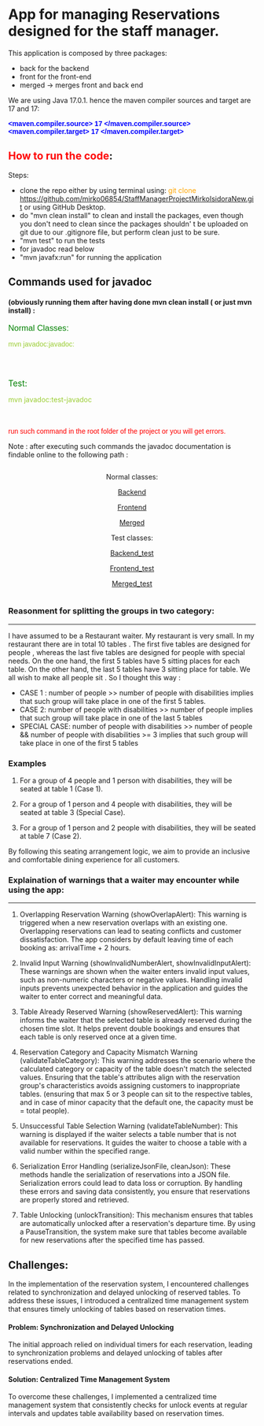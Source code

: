 # App for managing Reservations designed for the staff manager.

This application is composed by three packages:

*   back for the backend
  * front for the front-end
  * merged -> merges front and back end

We are using Java 17.0.1. hence the maven compiler sources and target are 17 and 17:

<b>
<span style="font-family: Arial; color: blue;">&lt;maven.compiler.source&gt; 17 &lt;/maven.compiler.source&gt;</span>
</b>

<br>

<b>
<span style="font-family: Arial; color: blue;">&lt;maven.compiler.target&gt; 17 &lt;/maven.compiler.target&gt;</span>
</b>

## <span style="color: red;">How to run the code</span>:

Steps:

*   clone the repo either by using terminal using: <span style="color: orange;">git clone https://github.com/mirko06854/StaffManagerProjectMirkoIsidoraNew.git </span> or using GitHub Desktop.
*   do "mvn clean install" to clean and install the packages, even though you don't need to clean since the packages shouldn' t be uploaded on git due to our .gitignore file, but perform clean just to be sure.
*  "mvn test" to run the tests
*  for javadoc read below
*  "mvn javafx:run" for running the application




## Commands used for javadoc
#### (obviously running them after having done mvn clean install ( or just mvn install) :

<span style="font-family: Arial; color: green; font-size: larger"> Normal Classes: </span>

<span style="font-family: Arial; color: yellowgreen;"> mvn javadoc:javadoc: </span>

<br>
<br>

<span style="color: green; font-size: larger"> Test: </span>

<span style="color: yellowgreen;" > mvn javadoc:test-javadoc </span>

<br> <br>
<span style="font-family: Arial; color: red;"> run such command in the root folder of the project or you will get errors.</span>


Note : after executing such commands the javadoc documentation is findable online to the following path :

<div style="display: flex; justify-content: center;">
    <div style="text-align: center;">

Normal classes:

[Backend](../StaffManagerProjectMirkoIsidoraNew/target/site/apidocs/back)

[Frontend](../StaffManagerProjectMirkoIsidoraNew/target/site/apidocs/front)

[Merged](../StaffManagerProjectMirkoIsidoraNew/target/site/apidocs/merged)

Test classes:

[Backend_test](../StaffManagerProjectMirkoIsidoraNew/target/site/testapidocs/back_tests)

[Frontend_test](../StaffManagerProjectMirkoIsidoraNew/target/site/testapidocs/front_tests)

[Merged_test](../StaffManagerProjectMirkoIsidoraNew/target/site/testapidocs/merged_tests)

 </div>
</div>

### Reasonment for splitting the groups in two category:

---
I have assumed to be a Restaurant waiter. My restaurant is very small. In my restaurant there are in total 10 tables . The first five tables are designed for people , whereas the last five tables are designed for people with special needs. On the one hand, the first 5 tables have 5 sitting places for each table. On the other hand, the last 5 tables have 3 sitting place for table. We all wish to make all people sit . So I thought this way :

* CASE 1 : number of people >> number of people with disabilities implies that such group will take place in one of the first 5 tables.
* CASE 2: number of people with disabilities >> number of people implies that such group will take place in one of the last 5 tables
* SPECIAL CASE: number of people with disabilities >>  number of people && number of people with disabilities >= 3 implies that such group will take place in one of the first 5 tables


### Examples

1. For a group of 4 people and 1 person with disabilities, they will be seated at table 1 (Case 1).

2. For a group of 1 person and 4 people with disabilities, they will be seated at table 3 (Special Case).

3. For a group of 1 person and 2 people with disabilities, they will be seated at table 7 (Case 2).

By following this seating arrangement logic, we aim to provide an inclusive and comfortable dining experience for all customers.


### Explaination of warnings that a waiter may encounter while using the app:

---


1.  Overlapping Reservation Warning (showOverlapAlert):
This warning is triggered when a new reservation overlaps with an existing one. Overlapping reservations can lead to seating conflicts and customer dissatisfaction. The app considers by default leaving time of each booking as: arrivalTime + 2 hours. <br>

2.  Invalid Input Warning (showInvalidNumberAlert, showInvalidInputAlert):
These warnings are shown when the waiter enters invalid input values, such as non-numeric characters or negative values. Handling invalid inputs prevents unexpected behavior in the application and guides the waiter to enter correct and meaningful data. <br>

3.  Table Already Reserved Warning (showReservedAlert):
This warning informs the waiter that the selected table is already reserved during the chosen time slot. It helps prevent double bookings and ensures that each table is only reserved once at a given time. <br>

4.  Reservation Category and Capacity Mismatch Warning (validateTableCategory):
This warning addresses the scenario where the calculated category or capacity of the table doesn't match the selected values. Ensuring that the table's attributes align with the reservation group's characteristics avoids assigning customers to inappropriate tables. (ensuring that max 5 or 3 people can sit to the respective tables, and in case of minor capacity that the default one, the capacity must be = total people). <br>

5.  Unsuccessful Table Selection Warning (validateTableNumber):
This warning is displayed if the waiter selects a table number that is not available for reservations. It guides the waiter to choose a table with a valid number within the specified range. <br>

6.  Serialization Error Handling (serializeJsonFile, cleanJson):
These methods handle the serialization of reservations into a JSON file. Serialization errors could lead to data loss or corruption. By handling these errors and saving data consistently, you ensure that reservations are properly stored and retrieved. <br>

7. Table Unlocking (unlockTransition):
This mechanism ensures that tables are automatically unlocked after a reservation's departure time. By using a PauseTransition, the system make sure that tables become available for new reservations after the specified time has passed. <br>


## Challenges: 

In the implementation of the reservation system, I encountered challenges related to synchronization and delayed unlocking of reserved tables. To address these issues, I introduced a centralized time management system that ensures timely unlocking of tables based on reservation times. 

#### Problem: Synchronization and Delayed Unlocking

The initial approach relied on individual timers for each reservation, leading to synchronization problems and delayed unlocking of tables after reservations ended.

#### Solution: Centralized Time Management System

To overcome these challenges, I implemented a centralized time management system that consistently checks for unlock events at regular intervals and updates table availability based on reservation times.